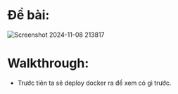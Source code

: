 # Đề bài:
![Screenshot 2024-11-08 213817](https://github.com/user-attachments/assets/ee35a07c-0de8-41bf-a49c-0650342b9cad)

# Walkthrough:
- Trước tiên ta sẽ deploy docker ra để xem có gì trước.
